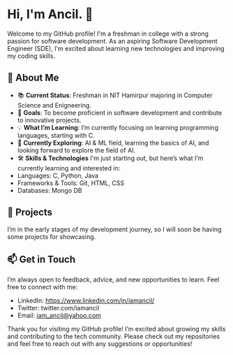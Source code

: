 # Hi, I'm **Ancil**. 👋
Welcome to my GitHub profile! I'm a freshman in college with a strong passion for software development. As an aspiring Software Development Engineer (SDE), I'm excited about learning new technologies and improving my coding skills.

## 🌟 About Me
- 📚 **Current Status**: Freshman in NIT Hamirpur majoring in Computer Science and Enigneering.
- 🚀 **Goals**: To become proficient in software development and contribute to innovative projects.
- 💡 **What I’m Learning**: I’m currently focusing on learning programming languages, starting with C.
- 🔭 **Currently Exploring**: AI & ML field, learning the basics of AI, and looking forward to explore the field of AI.
- 🛠️ **Skills & Technologies**
I'm just starting out, but here’s what I’m currently learning and interested in:
- Languages: C, Python, Java
- Frameworks & Tools: Git, HTML, CSS
- Databases: Mongo DB
## 🌱 Projects
I’m in the early stages of my development journey, so I will soon be having some projects for showcasing.

## 📫 Get in Touch
I’m always open to feedback, advice, and new opportunities to learn. Feel free to connect with me:

- LinkedIn: https://www.linkedin.com/in/iamancil/
- Twitter: twitter.com/iamancil
- Email: iam_ancil@yahoo.com
  
Thank you for visiting my GitHub profile! I’m excited about growing my skills and contributing to the tech community. Please check out my repositories and feel free to reach out with any suggestions or opportunities!

